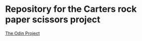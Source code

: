 # Repository for the Carters rock paper scissors project #
[The Odin Project](https://www.theodinproject.com/lessons/foundations-rock-paper-scissors)